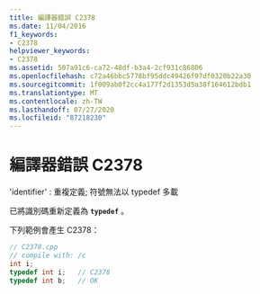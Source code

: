 ```yaml
---
title: 編譯器錯誤 C2378
ms.date: 11/04/2016
f1_keywords:
- C2378
helpviewer_keywords:
- C2378
ms.assetid: 507a91c6-ca72-48df-b3a4-2cf931c86806
ms.openlocfilehash: c72a46bbc5778bf95ddc49426f97df0320b22a30
ms.sourcegitcommit: 1f009ab0f2cc4a177f2d1353d5a38f164612bdb1
ms.translationtype: MT
ms.contentlocale: zh-TW
ms.lasthandoff: 07/27/2020
ms.locfileid: "87218230"
---
```

# <a name="compiler-error-c2378"></a>編譯器錯誤 C2378

'identifier' : 重複定義; 符號無法以 typedef 多載

已將識別碼重新定義為 **`typedef`** 。

下列範例會產生 C2378：

```cpp
// C2378.cpp
// compile with: /c
int i;
typedef int i;   // C2378
typedef int b;   // OK
```
